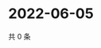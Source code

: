 # 2022-06-05

共 0 条

<!-- BEGIN WEIBO -->
<!-- 最后更新时间 Sun Jun 05 2022 04:12:38 GMT+0800 (China Standard Time) -->

<!-- END WEIBO -->

